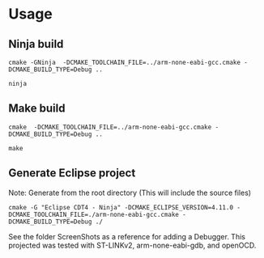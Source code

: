 # Usage
## Ninja build
`cmake -GNinja  -DCMAKE_TOOLCHAIN_FILE=../arm-none-eabi-gcc.cmake -DCMAKE_BUILD_TYPE=Debug ..`

`ninja`

## Make build
`cmake  -DCMAKE_TOOLCHAIN_FILE=../arm-none-eabi-gcc.cmake -DCMAKE_BUILD_TYPE=Debug ..`

`make`

## Generate Eclipse project

Note: Generate from the root directory (This will include the source files)

`cmake -G "Eclipse CDT4 - Ninja" -DCMAKE_ECLIPSE_VERSION=4.11.0 -DCMAKE_TOOLCHAIN_FILE=./arm-none-eabi-gcc.cmake -DCMAKE_BUILD_TYPE=Debug ./`

See the folder ScreenShots as a reference for adding a Debugger. This projected was tested with ST-LINKv2, arm-none-eabi-gdb, and openOCD.

